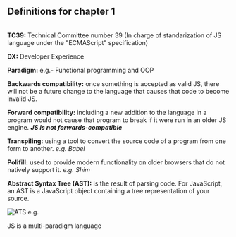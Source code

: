 ## Definitions for chapter 1

######

**TC39:** Technical Committee number 39 (In charge of standarization of JS language under the "ECMAScript" specification)

**DX:** Developer Experience

**Paradigm:** e.g.- Functional programming and OOP

**Backwards compatibility:** once something is accepted
as valid JS, there will not be a future change to the language that causes that code to become invalid JS.

**Forward compatibility:** including a new addition to the language in a program would not cause that program to break if it were run in an older JS engine. ***JS is not forwards-compatible***

**Transpiling:** using a tool to convert the source code of a program from one form to another. *e.g. Babel*

**Polifill:** used to provide modern functionality on older browsers that do not natively support it. *e.g. Shim*

**Abstract Syntax Tree (AST):** is the result of parsing code. For JavaScript, an AST is a JavaScript object containing a tree representation of your source.

![ATS e.g.](https://miro.medium.com/proxy/0*fp0pltRxvzjAkwbU.png)

JS is a multi-paradigm language